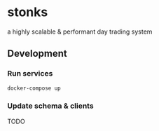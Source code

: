 # stonks

a highly scalable & performant day trading system

## Development

### Run services

```bash
docker-compose up
```

### Update schema & clients

TODO

